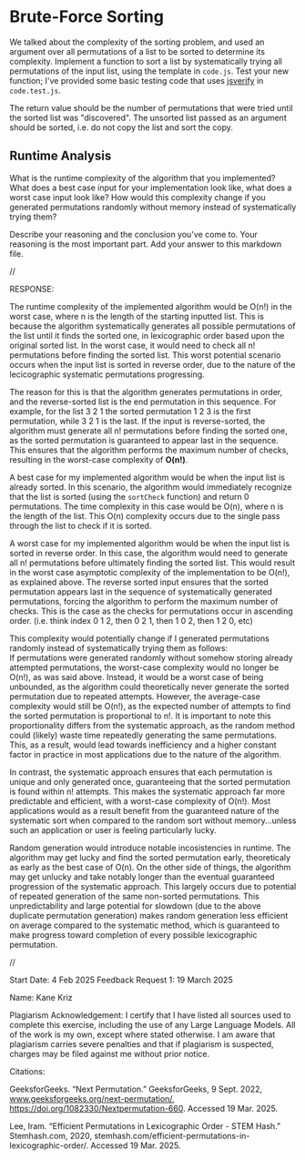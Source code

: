 # Brute-Force Sorting

We talked about the complexity of the sorting problem, and used an argument over
all permutations of a list to be sorted to determine its complexity. Implement
a function to sort a list by systematically trying all permutations of the input
list, using the template in `code.js`. Test your new function; I've provided
some basic testing code that uses [jsverify](https://jsverify.github.io/) in
`code.test.js`.

The return value should be the number of permutations that were tried until the
sorted list was "discovered". The unsorted list passed as an argument should be
sorted, i.e. do not copy the list and sort the copy.

## Runtime Analysis

What is the runtime complexity of the algorithm that you implemented? What does
a best case input for your implementation look like, what does a worst case
input look like? How would this complexity change if you generated permutations
randomly without memory instead of systematically trying them?

Describe your reasoning and the conclusion you've come to. Your reasoning is the
most important part. Add your answer to this markdown file.



//



RESPONSE: 

The runtime complexity of the implemented algorithm would be O(n!) in the worst case, where n is the length of the starting inputted list. 
This is because the algorithm systematically generates all possible permutations of the list until it finds the sorted one, in lexicographic order based upon the original sorted list.
In the worst case, it would need to check all n! permutations before finding the sorted list. 
This worst potential scenario occurs when the input list is sorted in reverse order, due to the nature of the lecicographic systematic permutations progressing.

The reason for this is that the algorithm generates permutations in order, and the reverse-sorted list is the end permutation in this sequence. 
For example, for the list 3 2 1 the sorted permutation 1 2 3 is the first permutation, while 3 2 1 is the last. 
If the input is reverse-sorted, the algorithm must generate all n! permutations before finding the sorted one, as the sorted permutation is guaranteed to appear last in the sequence.
This ensures that the algorithm performs the maximum number of checks, resulting in the worst-case complexity of **O(n!)**.

A best case for my implemented algorithm would be when the input list is already sorted. 
In this scenario, the algorithm would immediately recognize that the list is sorted (using the `sortCheck` function) and return 0 permutations.
The time complexity in this case would be O(n), where n is the length of the list.
This O(n) complexity occurs due to the single pass through the list to check if it is sorted.

A worst case for my implemented algorithm would be when the input list is sorted in reverse order.
In this case, the algorithm would need to generate all n! permutations before ultimately finding the sorted list. 
This would result in the worst case asymptotic complexity of the implementation to be O(n!), as explained above. 
The reverse sorted input ensures that the sorted permutation appears last in the sequence of systematically generated permutations, forcing the algorithm to perform the maximum number of checks.
This is the case as the checks for permutations occur in ascending order. (i.e. think index 0 1 2, then 0 2 1, then 1 0 2, then 1 2 0, etc)

This complexity would potentially change if I generated permutations randomly instead of systematically trying them as follows:  
If permutations were generated randomly without somehow storing already attempted permutations, the worst-case complexity would no longer be O(n!), as was said above.
Instead, it would be a worst case of being unbounded, as the algorithm could theoretically never generate the sorted permutation due to repeated attempts. 
However, the average-case complexity would still be O(n!), as the expected number of attempts to find the sorted permutation is proportional to n!. 
It is important to note this proportionality differs from the systematic approach, as the random method could (likely) waste time repeatedly generating the same permutations.
This, as a result, would lead towards inefficiency and a higher constant factor in practice in most applications due to the nature of the algorithm.

In contrast, the systematic approach ensures that each permutation is unique and only generated once, guaranteeing that the sorted permutation is found within n! attempts. 
This makes the systematic approach far more predictable and efficient, with a worst-case complexity of O(n!).
Most applications would as a result benefit from the guaranteed nature of the systematic sort when compared to the random sort without memory...unless such an application or user is feeling particularly lucky.

Random generation would introduce notable incosistencies in runtime. 
The algorithm may get lucky and find the sorted permutation early, theoreticaly as early as the best case of O(n). 
On the other side of things, the algorithm may get unlucky and take notably longer than the eventual guaranteed progression of the systematic approach.
This largely occurs due to potential of repeated generation of the same non-sorted permutations. 
This unpredictability and large potential for slowdown (due to the above duplicate permutation generation) makes random generation less efficient on average compared to the systematic method, which is guaranteed to make progress toward completion of every possible lexicographic permutation.


//


Start Date: 4 Feb 2025
Feedback Request 1: 19 March 2025

Name: Kane Kriz

Plagiarism Acknowledgement: I certify that I have listed all sources used to complete this exercise, including the use of any Large Language Models. All of the work is my own, except where stated otherwise. I am aware that plagiarism carries severe penalties and that if plagiarism is suspected, charges may be filed against me without prior notice.

Citations:

GeeksforGeeks. “Next Permutation.” GeeksforGeeks, 9 Sept. 2022, www.geeksforgeeks.org/next-permutation/, https://doi.org/1082330/Nextpermutation-660. Accessed 19 Mar. 2025.

Lee, Iram. “Efficient Permutations in Lexicographic Order - STEM Hash.” Stemhash.com, 2020, stemhash.com/efficient-permutations-in-lexicographic-order/. Accessed 19 Mar. 2025.
